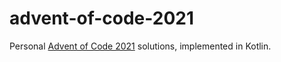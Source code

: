 # advent-of-code-2021

Personal [Advent of Code 2021](https://adventofcode.com/) solutions, implemented in Kotlin.
